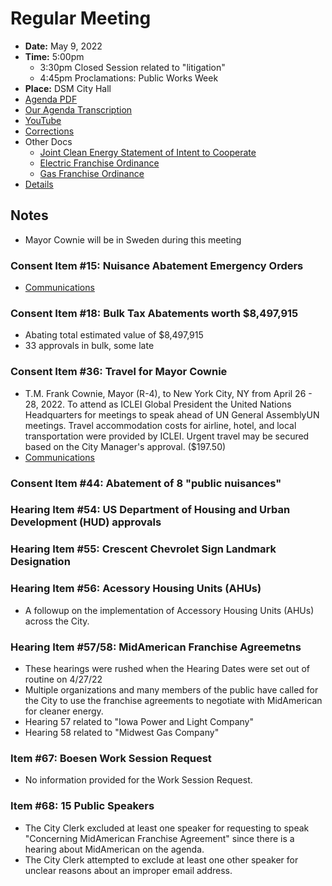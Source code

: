# Regular Meeting

- **Date:** May 9, 2022
- **Time:** 5:00pm
    - 3:30pm Closed Session related to "litigation"
    - 4:45pm Proclamations: Public Works Week
- **Place:** DSM City Hall
- [Agenda PDF](https://councildocs.dsm.city/agendas/ag20220509.pdf?pdf=Agenda&t=1651805149800)
- [Our Agenda Transcription](#/view/agenda~2022~transcription~05-09_RM)
- [YouTube](https://youtu.be/wXoNYdO7EmM)
- [Corrections](https://councildocs.dsm.city/corrections/20220509%20cap.pdf?pdf=Corrections&t=1652047088605)
- Other Docs
    - [Joint Clean Energy Statement of Intent to Cooperate](https://www.dsm.city/document_center/City%20Manager/Sustainability/Franchise/Statement%20of%20Intent%20to%20Cooperate%20Final%202022.pdf?pdf=Joint%20Clean%20Energy%20Statement%20of%20Intent%20to%20Cooperate&t=1652047189315)
    - [Electric Franchise Ordinance](https://www.dsm.city/document_center/City%20Manager/Sustainability/Franchise/Final%20Electric%20Franchise%20Ordinance.pdf?pdf=Electric%20Franchise%20Ordinance&t=1652047189315)
    - [Gas Franchise Ordinance](https://www.dsm.city/document_center/City%20Manager/Sustainability/Franchise/Final%20Gas%20Franchise%20Ordinance.pdf?pdf=Gas%20Franchise%20Ordinance&t=1652047189315)
- [Details](https://www.dsm.city/citycouncil_detail_T60_R2025.php)

## Notes

- Mayor Cownie will be in Sweden during this meeting

### Consent Item #15: Nuisance Abatement Emergency Orders

- [Communications](https://councildocs.dsm.city/resolutions/20220509/15.pdf)

### Consent Item #18: Bulk Tax Abatements worth $8,497,915

- Abating total estimated value of $8,497,915
- 33 approvals in bulk, some late

### Consent Item #36: Travel for Mayor Cownie

- T.M. Frank Cownie, Mayor (R-4), to New York City, NY from April 26 - 28, 2022. To attend as
  ICLEI Global President the United Nations Headquarters for meetings to speak ahead of UN General
  AssemblyUN meetings. Travel accommodation costs for airline, hotel, and local transportation were
  provided by ICLEI. Urgent travel may be secured based on the City Manager's approval. ($197.50)
- [Communications](https://councildocs.dsm.city/communications/2022/22-226.pdf)

### Consent Item #44: Abatement of 8 "public nuisances"

### Hearing Item #54: US Department of Housing and Urban Development (HUD) approvals

### Hearing Item #55: Crescent Chevrolet Sign Landmark Designation

### Hearing Item #56: Acessory Housing Units (AHUs)

- A followup on the implementation of Accessory Housing Units (AHUs) across the City.

### Hearing Item #57/58: MidAmerican Franchise Agreemetns

- These hearings were rushed when the Hearing Dates were set out of routine on 4/27/22
- Multiple organizations and many members of the public have called for the City to use the franchise agreements to negotiate with MidAmerican for cleaner energy.
- Hearing 57 related to "Iowa Power and Light Company"
- Hearing 58 related to "Midwest Gas Company"

### Item #67: Boesen Work Session Request

- No information provided for the Work Session Request.

### Item #68: 15 Public Speakers

- The City Clerk excluded at least one speaker for requesting to speak "Concerning MidAmerican Franchise Agreement" since there is a hearing about MidAmerican on the agenda.
- The City Clerk attempted to exclude at least one other speaker for unclear reasons about an improper email address.
